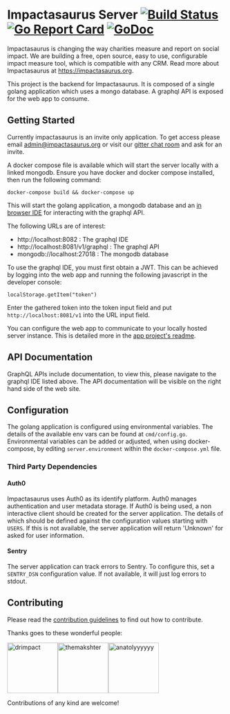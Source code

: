 # Impactasaurus Server [![Build Status](https://travis-ci.org/impactasaurus/server.svg?branch=master)](https://travis-ci.org/impactasaurus/server) [![Go Report Card](https://goreportcard.com/badge/github.com/impactasaurus/server)](https://goreportcard.com/report/github.com/impactasaurus/server) [![GoDoc](https://godoc.org/github.com/impactasaurus/server?status.svg)](https://godoc.org/github.com/impactasaurus/server)

Impactasaurus is changing the way charities measure and report on social impact. We are building a free, open source, easy to use, configurable impact measure tool, which is compatible with any CRM. Read more about Impactasaurus at https://impactasaurus.org.

This project is the backend for Impactasaurus. It is composed of a single golang application which uses a mongo database. A graphql API is exposed for the web app to consume.

## Getting Started

Currently impactasaurus is an invite only application. To get access please email admin@impactasaurus.org or visit our [gitter chat room](https://gitter.im/impactasaurus) and ask for an invite.

A docker compose file is available which will start the server locally with a linked mongodb. Ensure you have docker and docker compose installed, then run the following command:
```
docker-compose build && docker-compose up
```
This will start the golang application, a mongodb database and an [in browser IDE](https://github.com/graphql/graphiql) for interacting with the graphql API.

The following URLs are of interest:

 - http://localhost:8082 : The graphql IDE
 - http://localhost:8081/v1/graphql : The graphql API
 - mongodb://localhost:27018 : The mongodb database

To use the graphql IDE, you must first obtain a JWT. This can be achieved by logging into the web app and running the following javascript in the developer console:
```
localStorage.getItem("token")
```
Enter the gathered token into the token input field and put `http://localhost:8081/v1` into the URL input field.

You can configure the web app to communicate to your locally hosted server instance. This is detailed more in the [app project's readme](https://github.com/impactasaurus/app).

## API Documentation

GraphQL APIs include documentation, to view this, please navigate to the graphql IDE listed above. The API documentation will be visible on the right hand side of the web site.

## Configuration

The golang application is configured using environmental variables. The details of the available env vars can be found at `cmd/config.go`. Environmental variables can be added or adjusted, when using docker-compose, by editing `server.environment` within the `docker-compose.yml` file.

### Third Party Dependencies

#### Auth0
Impactasaurus uses Auth0 as its identify platform. Auth0 manages authentication and user metadata storage. 
If Auth0 is being used, a non interactive client should be created for the server application. The details of which should be defined against the configuration values starting with `USERS`. 
If this is not available, the server application will return 'Unknown' for asked for user information.

#### Sentry
The server application can track errors to Sentry. To configure this, set a `SENTRY_DSN` configuration value.
If not available, it will just log errors to stdout.

## Contributing

Please read the [contribution guidelines](https://github.com/impactasaurus/server/blob/master/CONTRIBUTING.md) to find out how to contribute.

Thanks goes to these wonderful people:

<!-- githubcontrib --owner impactasaurus --repo app --cols 6 --sortOrder desc -->
[<img alt="drimpact" src="https://avatars3.githubusercontent.com/u/26777915?v=4&s=117" width="117">](https://github.com/drimpact)[<img alt="themakshter" src="https://avatars0.githubusercontent.com/u/2033876?v=4&s=117" width="117">](https://github.com/themakshter)[<img alt="anatolyyyyyy" src="https://avatars2.githubusercontent.com/u/33070669?v=4&s=117" width="117">](https://github.com/anatolyyyyyy)



Contributions of any kind are welcome!
